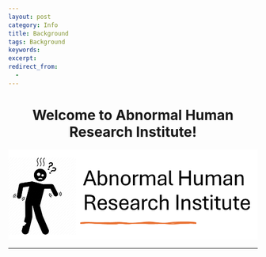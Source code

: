 ```yaml
---
layout: post
category: Info
title: Background
tags: Background
keywords: 
excerpt: 
redirect_from:
  - 
---
```


# <Center>Welcome to Abnormal Human Research Institute!</Center> #

![title](\assets\images\abnormal_man.png)

---



